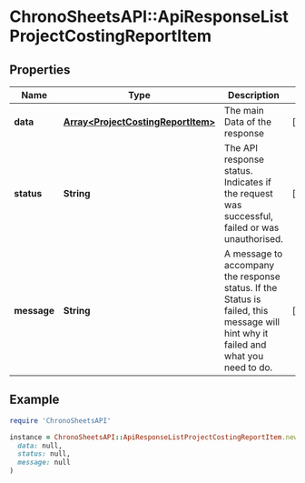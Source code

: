 # ChronoSheetsAPI::ApiResponseListProjectCostingReportItem

## Properties

| Name | Type | Description | Notes |
| ---- | ---- | ----------- | ----- |
| **data** | [**Array&lt;ProjectCostingReportItem&gt;**](ProjectCostingReportItem.md) | The main Data of the response | [optional] |
| **status** | **String** | The API response status. Indicates if the request was successful, failed or was unauthorised. | [optional] |
| **message** | **String** | A message to accompany the response status.  If the Status is failed, this message will hint why it failed and what you need to do. | [optional] |

## Example

```ruby
require 'ChronoSheetsAPI'

instance = ChronoSheetsAPI::ApiResponseListProjectCostingReportItem.new(
  data: null,
  status: null,
  message: null
)
```

